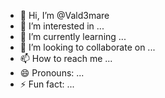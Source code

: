 - 👋 Hi, I’m @Vald3mare
- 👀 I’m interested in ...
- 🌱 I’m currently learning ...
- 💞️ I’m looking to collaborate on ...
- 📫 How to reach me ...
- 😄 Pronouns: ...
- ⚡ Fun fact: ...

<!---
Vald3mare/Vald3mare is a ✨ special ✨ repository because its `README.md` (this file) appears on your GitHub profile.
You can click the Preview link to take a look at your changes.
--->
